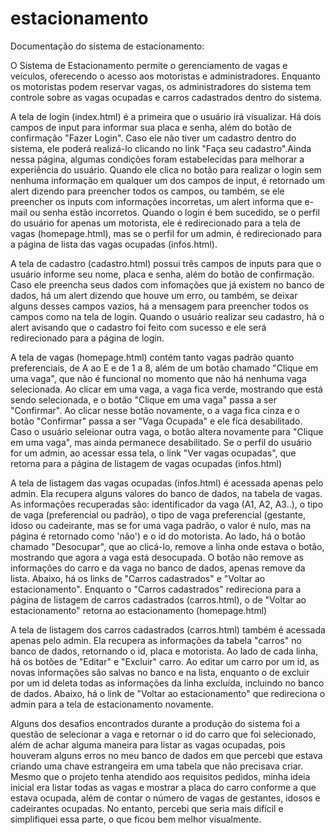 # estacionamento
Documentação do sistema de estacionamento: 

<!-- Visão Geral:  -->
O Sistema de Estacionamento permite o gerenciamento de vagas e veículos, oferecendo o acesso aos motoristas e administradores. Enquanto os motoristas podem reservar vagas, os administradores do sistema tem controle sobre as vagas ocupadas e carros cadastrados dentro do sistema. 

<!-- TELA DE LOGIN:  -->
A tela de login (index.html) é a primeira que o usuário irá visualizar. Há dois campos de input para informar sua placa e senha, além do botão de confirmação "Fazer Login". Caso ele não tiver um cadastro dentro do sistema, ele poderá realizá-lo clicando no link "Faça seu cadastro".Ainda nessa página, algumas condições foram estabelecidas para melhorar a experiência do usuário. Quando ele clica no botão para realizar o login sem nenhuma informação em qualquer um dos campos de input, é retornado um alert dizendo para preencher todos os campos, ou também, se ele preencher os inputs com informações incorretas, um alert informa que e-mail ou senha estão incorretos. Quando o login é bem sucedido, se o perfil do usuário for apenas um motorista, ele é redirecionado para a tela de vagas (homepage.html), mas se o perfil for um admin, é redirecionado para a página de lista das vagas ocupadas (infos.html).

<!-- TELA DE CADASTRO:  -->
A tela de cadastro (cadastro.html) possui três campos de inputs para que o usuário informe seu nome, placa e senha, além do botão de confirmação. Caso ele preencha seus dados com infomações que já existem no banco de dados, há um alert dizendo que houve um erro, ou também, se deixar alguns desses campos vazios, há a mensagem para preencher todos os campos como na tela de login. Quando o usuário realizar seu cadastro, há o alert avisando que o cadastro foi feito com sucesso e ele será redirecionado para a página de login.

<!-- TELA DE VAGAS (ESTACIONAMENTO):  -->
A tela de vagas (homepage.html) contém tanto vagas padrão quanto preferenciais, de A ao E e de 1 a 8, além de um botão chamado "Clique em uma vaga", que não é funcional no momento que não há nenhuma vaga selecionada. Ao clicar em uma vaga, a vaga fica verde, mostrando que está sendo selecionada, e o botão "Clique em uma vaga" passa a ser "Confirmar". Ao clicar nesse botão novamente, o a vaga fica cinza e o botão "Confirmar" passa a ser "Vaga Ocupada" e ele fica desabilitado. Caso o usuário seleionar outra vaga, o botão altera novamente para "Clique em uma vaga", mas ainda permanece desabilitado. Se o perfil do usuário for um admin, ao acessar essa tela, o link "Ver vagas ocupadas", que retorna para a página de listagem de vagas ocupadas (infos.html)

<!-- TELA DE LISTAGEM DAS VAGAS OCUPADAS:  -->
A tela de listagem das vagas ocupadas (infos.html) é acessada apenas pelo admin. Ela recupera alguns valores do banco de dados, na tabela de vagas. As informações recuperadas são: identificador da vaga (A1, A2, A3..), o tipo de vaga (preferencial ou padrão), o tipo de vaga preferencial (gestante, idoso ou cadeirante, mas se for uma vaga padrão, o valor é nulo, mas na página é retornado como 'não') e o id do motorista. Ao lado, há o botão chamado "Desocupar", que  ao clicá-lo, remove a linha onde estava o botão, mostrando que agora a vaga está desocupada. O botão não remove as informações do carro e da vaga no banco de dados, apenas remove da lista. Abaixo, há os links de "Carros cadastrados" e "Voltar ao estacionamento". Enquanto o "Carros cadastrados" redireciona para a página de listagem de carros cadastrados (carros.html), o de "Voltar ao estacionamento" retorna ao estacionamento (homepage.html)

<!-- TELA DE LISTAGEM DOS CARROS CADASTRADOS:  -->
A tela de listagem dos carros cadastrados (carros.html) também é acessada apenas pelo admin. Ela recupera as informações da tabela "carros" no banco de dados, retornando o id, placa e motorista. Ao lado de cada linha, há os botões de "Editar" e "Excluir" carro. Ao editar um carro por um id, as novas informações são salvas no banco e na lista, enquanto o de excluir por um id deleta todas as informações da linha excluída, incluindo no banco de dados. Abaixo, há o link de "Voltar ao estacionamento" que redireciona o admin para a tela de estacionamento novamente.

<!-- DESAFIOS ENCONTRADOS -->
Alguns dos desafios encontrados durante a produção do sistema foi a questão de selecionar a vaga e retornar o id do carro que foi selecionado, além de achar alguma maneira para listar as vagas ocupadas, pois houveram alguns erros no meu banco de dados em que percebi que estava criando uma chave estrangeira em uma tabela que não precisava criar. Mesmo que o projeto tenha atendido aos requisitos pedidos, minha ideia inicial era listar todas as vagas e mostrar a placa do carro conforme a que estava ocupada, além de contar o número de vagas de gestantes, idosos e cadeirantes ocupadas. No entanto, percebi que seria mais difícil e simplifiquei essa parte, o que ficou bem melhor visualmente. 